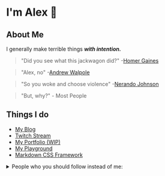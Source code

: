 # I'm Alex 👋

## About Me

I generally make terrible things ***with intention.***

> "Did you see what this jackwagon did?" -[Homer Gaines](https://github.com/xirclebox)

> "Alex, no" -[Andrew Walpole](https://github.com/walpolea)

> "So you woke and choose violence" -[Nerando Johnson](https://github.com/Nerajno)

> "But, why?" - Most People

## Things I do

- [My Blog](https://alex.party)
- [Twitch Stream](https://twitch.tv/fimion)
- [My Portfolio (WIP)](https://dangitalex.wtf)
- [My Playground](https://icannot.design)
- [Markdown CSS Framework](https://codepen.io/fimion/full/oNVQBRJ)

<details class="Toast--animateIn">
  <summary> People who you should follow instead of me:</summary>

- [Anthony Fu](https://github.com/antfu)
- [Pine](https://github.com/octref)
- [Patak](https://github.com/patak-dev)
- [Cassidy Williams](https://github.com/cassidoo)
- [Ben Hong](https://github.com/bencodezen)
- [Divya](https://github.com/shortdiv)
- [Gift Egwuenu](https://github.com/lauragift21)

</details>
